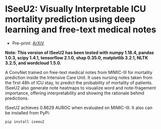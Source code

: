# ISeeU2: Visually Interpretable ICU mortality prediction using deep learning and free-text medical notes

* Pre-print: [ArXiV](https://arxiv.org/abs/2005.09284)

**Note: This version of ISeeU2 has been tested with numpy 1.18.4, pandas 1.0.3, scipy 1.4.1, tensorflow 2.1.0, shap 0.35.0, matplotlib 3.2.1, NLTK 3.2.5, and wordcloud 1.5.0.**


A ConvNet trained on free-text medical notes from MIMIC-III for mortality prediction inside the Intensive Care Unit. It uses nursing notes taken from the first 48h of ICU stay, to predict the probability of mortality of patients. ISeeU2 also generate note heatmaps to visualize word and note-fragement importance, offering interpretability and showing the rationale behind predictions.


ISeeU2 achieves 0.8629 AUROC when evaluated on MIMIC-III. It also can be installed from PyPi:
```unix
pip install iseeu2
```

